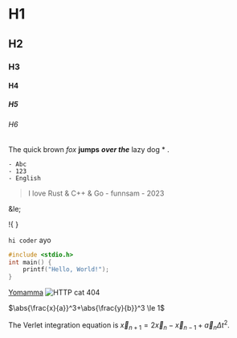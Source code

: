 # H1
## H2
### H3
#### H4
##### H5
###### H6
The quick
	brown
*fox*
 **jumps**
  ***over the*** lazy dog \* .

	- Abc
	- 123
	- English

> I love Rust & C++ & Go
>     \- funnsam \- 2023

\&le;

!{
	<script>
		if (true) {
			alert("hi");
		\}
	</script>
}

`hi coder` ayo
```c
#include <stdio.h>
int main() {
    printf("Hello, World!");
}
```

[Yomamma](https://yourmom.zip)
![HTTP cat 404](https://http.cat/404)

$\abs{\frac{x}{a}}^3+\abs{\frac{y}{b}}^3 \le 1$

The Verlet integration equation is $\vec{x}_{n+1} = 2\vec{x}_n - \vec{x}_{n-1} + \vec{a}_n{\Delta}t^2$.
